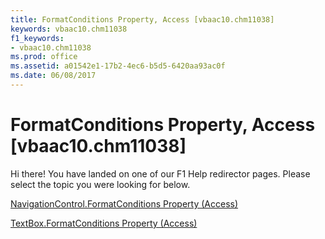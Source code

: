 ```yaml
---
title: FormatConditions Property, Access [vbaac10.chm11038]
keywords: vbaac10.chm11038
f1_keywords:
- vbaac10.chm11038
ms.prod: office
ms.assetid: a01542e1-17b2-4ec6-b5d5-6420aa93ac0f
ms.date: 06/08/2017
---
```



# FormatConditions Property, Access [vbaac10.chm11038]

Hi there! You have landed on one of our F1 Help redirector pages. Please select the topic you were looking for below.

[NavigationControl.FormatConditions Property (Access)](http://msdn.microsoft.com/library/20e921d6-e800-fc75-c93a-981815d694ab%28Office.15%29.aspx)

[TextBox.FormatConditions Property (Access)](http://msdn.microsoft.com/library/6c643d8b-9b90-2b50-2ba0-c46bb821d38d%28Office.15%29.aspx)


